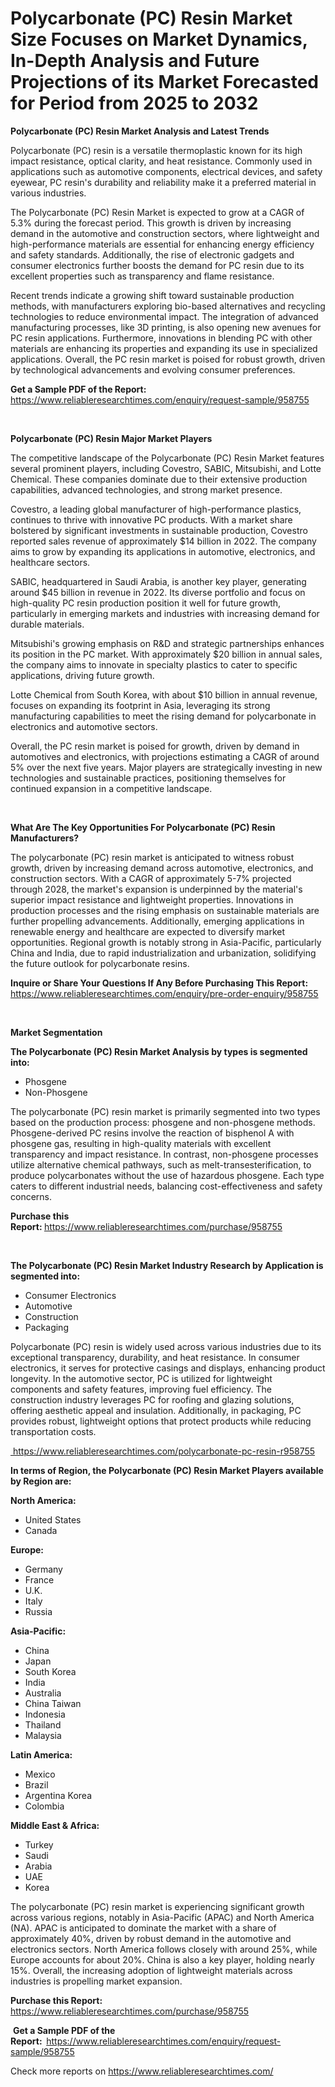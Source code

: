 <p><h1>Polycarbonate (PC) Resin Market Size Focuses on Market Dynamics, In-Depth Analysis and Future Projections of its Market Forecasted for Period from 2025 to 2032</h1></p><p><strong>Polycarbonate (PC) Resin Market Analysis and Latest Trends</strong></p>
<p><p>Polycarbonate (PC) resin is a versatile thermoplastic known for its high impact resistance, optical clarity, and heat resistance. Commonly used in applications such as automotive components, electrical devices, and safety eyewear, PC resin's durability and reliability make it a preferred material in various industries.</p><p>The Polycarbonate (PC) Resin Market is expected to grow at a CAGR of 5.3% during the forecast period. This growth is driven by increasing demand in the automotive and construction sectors, where lightweight and high-performance materials are essential for enhancing energy efficiency and safety standards. Additionally, the rise of electronic gadgets and consumer electronics further boosts the demand for PC resin due to its excellent properties such as transparency and flame resistance.</p><p>Recent trends indicate a growing shift toward sustainable production methods, with manufacturers exploring bio-based alternatives and recycling technologies to reduce environmental impact. The integration of advanced manufacturing processes, like 3D printing, is also opening new avenues for PC resin applications. Furthermore, innovations in blending PC with other materials are enhancing its properties and expanding its use in specialized applications. Overall, the PC resin market is poised for robust growth, driven by technological advancements and evolving consumer preferences.</p></p>
<p><strong>Get a Sample PDF of the Report:&nbsp;</strong> <a href="https://www.reliableresearchtimes.com/enquiry/request-sample/958755?utm_campaign=3227&utm_medium=2&utm_source=Github&utm_content=ia&utm_term=21032025&utm_id=polycarbonate-pc-resin">https://www.reliableresearchtimes.com/enquiry/request-sample/958755</a></p>
<p>&nbsp;</p>
<p><strong>Polycarbonate (PC) Resin Major Market Players</strong></p>
<p><p>The competitive landscape of the Polycarbonate (PC) Resin Market features several prominent players, including Covestro, SABIC, Mitsubishi, and Lotte Chemical. These companies dominate due to their extensive production capabilities, advanced technologies, and strong market presence.</p><p>Covestro, a leading global manufacturer of high-performance plastics, continues to thrive with innovative PC products. With a market share bolstered by significant investments in sustainable production, Covestro reported sales revenue of approximately $14 billion in 2022. The company aims to grow by expanding its applications in automotive, electronics, and healthcare sectors.</p><p>SABIC, headquartered in Saudi Arabia, is another key player, generating around $45 billion in revenue in 2022. Its diverse portfolio and focus on high-quality PC resin production position it well for future growth, particularly in emerging markets and industries with increasing demand for durable materials.</p><p>Mitsubishi's growing emphasis on R&D and strategic partnerships enhances its position in the PC market. With approximately $20 billion in annual sales, the company aims to innovate in specialty plastics to cater to specific applications, driving future growth.</p><p>Lotte Chemical from South Korea, with about $10 billion in annual revenue, focuses on expanding its footprint in Asia, leveraging its strong manufacturing capabilities to meet the rising demand for polycarbonate in electronics and automotive sectors.</p><p>Overall, the PC resin market is poised for growth, driven by demand in automotives and electronics, with projections estimating a CAGR of around 5% over the next five years. Major players are strategically investing in new technologies and sustainable practices, positioning themselves for continued expansion in a competitive landscape.</p></p>
<p>&nbsp;</p>
<p><strong>What Are The Key Opportunities For Polycarbonate (PC) Resin Manufacturers?</strong></p>
<p><p>The polycarbonate (PC) resin market is anticipated to witness robust growth, driven by increasing demand across automotive, electronics, and construction sectors. With a CAGR of approximately 5-7% projected through 2028, the market's expansion is underpinned by the material's superior impact resistance and lightweight properties. Innovations in production processes and the rising emphasis on sustainable materials are further propelling advancements. Additionally, emerging applications in renewable energy and healthcare are expected to diversify market opportunities. Regional growth is notably strong in Asia-Pacific, particularly China and India, due to rapid industrialization and urbanization, solidifying the future outlook for polycarbonate resins.</p></p>
<p><strong>Inquire or Share Your Questions If Any Before Purchasing This Report:</strong> <a href="https://www.reliableresearchtimes.com/enquiry/pre-order-enquiry/958755?utm_campaign=3227&utm_medium=2&utm_source=Github&utm_content=ia&utm_term=21032025&utm_id=polycarbonate-pc-resin">https://www.reliableresearchtimes.com/enquiry/pre-order-enquiry/958755</a></p>
<p>&nbsp;</p>
<p><strong>Market Segmentation</strong></p>
<p><strong>The Polycarbonate (PC) Resin Market Analysis by types is segmented into:</strong></p>
<p><ul><li>Phosgene</li><li>Non-Phosgene</li></ul></p>
<p><p>The polycarbonate (PC) resin market is primarily segmented into two types based on the production process: phosgene and non-phosgene methods. Phosgene-derived PC resins involve the reaction of bisphenol A with phosgene gas, resulting in high-quality materials with excellent transparency and impact resistance. In contrast, non-phosgene processes utilize alternative chemical pathways, such as melt-transesterification, to produce polycarbonates without the use of hazardous phosgene. Each type caters to different industrial needs, balancing cost-effectiveness and safety concerns.</p></p>
<p><strong>Purchase this Report:&nbsp;</strong><a href="https://www.reliableresearchtimes.com/purchase/958755?utm_campaign=3227&utm_medium=2&utm_source=Github&utm_content=ia&utm_term=21032025&utm_id=polycarbonate-pc-resin">https://www.reliableresearchtimes.com/purchase/958755</a></p>
<p>&nbsp;</p>
<p><strong>The Polycarbonate (PC) Resin Market Industry Research by Application is segmented into:</strong></p>
<p><ul><li>Consumer Electronics</li><li>Automotive</li><li>Construction</li><li>Packaging</li></ul></p>
<p><p>Polycarbonate (PC) resin is widely used across various industries due to its exceptional transparency, durability, and heat resistance. In consumer electronics, it serves for protective casings and displays, enhancing product longevity. In the automotive sector, PC is utilized for lightweight components and safety features, improving fuel efficiency. The construction industry leverages PC for roofing and glazing solutions, offering aesthetic appeal and insulation. Additionally, in packaging, PC provides robust, lightweight options that protect products while reducing transportation costs.</p></p>
<p><a href="https://www.reliableresearchtimes.com/polycarbonate-pc-resin-r958755?utm_campaign=3227&utm_medium=2&utm_source=Github&utm_content=ia&utm_term=21032025&utm_id=polycarbonate-pc-resin">&nbsp;https://www.reliableresearchtimes.com/polycarbonate-pc-resin-r958755</a></p>
<p><strong>In terms of Region, the Polycarbonate (PC) Resin Market Players available by Region are:</strong></p>
<p>
    <p> <strong> North America: </strong>
        <ul>
            <li>United States</li>
            <li>Canada</li>
        </ul>
        </p> 
    <p> <strong> Europe: </strong>
        <ul>
            <li>Germany</li>
            <li>France</li>
            <li>U.K.</li>
            <li>Italy</li>
            <li>Russia</li>
        </ul>
        </p> 
    <p> <strong> Asia-Pacific: </strong>
        <ul>
            <li>China</li>
            <li>Japan</li>
            <li>South Korea</li>
            <li>India</li>
            <li>Australia</li>
            <li>China Taiwan</li>
            <li>Indonesia</li>
            <li>Thailand</li>
            <li>Malaysia</li>
        </ul>
        </p> 
    <p> <strong> Latin America: </strong>
        <ul>
            <li>Mexico</li>
            <li>Brazil</li>
            <li>Argentina Korea</li>
            <li>Colombia</li>
        </ul>
        </p> 
    <p> <strong> Middle East & Africa: </strong>
        <ul>
            <li>Turkey</li>
            <li>Saudi</li>
            <li>Arabia</li>
            <li>UAE</li>
            <li>Korea</li>
        </ul>
    </p>
    </p>
<p><p>The polycarbonate (PC) resin market is experiencing significant growth across various regions, notably in Asia-Pacific (APAC) and North America (NA). APAC is anticipated to dominate the market with a share of approximately 40%, driven by robust demand in the automotive and electronics sectors. North America follows closely with around 25%, while Europe accounts for about 20%. China is also a key player, holding nearly 15%. Overall, the increasing adoption of lightweight materials across industries is propelling market expansion.</p></p>
<p><strong>Purchase this Report: </strong><a href="https://www.reliableresearchtimes.com/purchase/958755?utm_campaign=3227&utm_medium=2&utm_source=Github&utm_content=ia&utm_term=21032025&utm_id=polycarbonate-pc-resin">https://www.reliableresearchtimes.com/purchase/958755</a></p>
<p>&nbsp;<strong>Get a Sample PDF of the Report:&nbsp;&nbsp;</strong><a href="https://www.reliableresearchtimes.com/enquiry/request-sample/958755?utm_campaign=3227&utm_medium=2&utm_source=Github&utm_content=ia&utm_term=21032025&utm_id=polycarbonate-pc-resin">https://www.reliableresearchtimes.com/enquiry/request-sample/958755</a></p>
<p><strong></strong></p>
<p>Check more reports on <a href="https://www.reliableresearchtimes.com/?utm_campaign=3227&utm_medium=2&utm_source=Github&utm_content=ia&utm_term=21032025&utm_id=polycarbonate-pc-resin">https://www.reliableresearchtimes.com/</a></p>